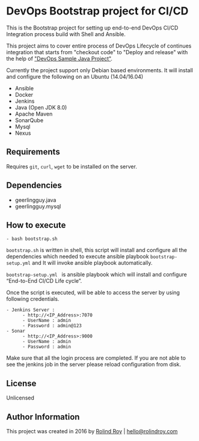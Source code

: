 # DevOps Bootstrap project for CI/CD
This is the Bootstrap project for setting up end-to-end DevOps CI/CD Integration process build with Shell and Ansible.

This project aims to cover entire process of DevOps Lifecycle of continues integration that starts from "checkout code" to "Deploy and release" with the help of ["DevOps Sample Java Project"](https://github.com/rolindroy/devops-ci-deployment). 


Currently the project support only Debian based environments. 
It will install and configure the following on an Ubuntu (14.04/16.04)

  
  - Ansible
  - Docker
  - Jenkins
  - Java (Open JDK 8.0)
  - Apache Maven
  - SonarQube
  - Mysql
  - Nexus


## Requirements

Requires `git`, `curl`, `wget` to be installed on the server.


## Dependencies

  - geerlingguy.java
  - geerlingguy.mysql

## How to execute

    - bash bootstrap.sh
  `bootstrap.sh` is written in shell, this script will install and configure all the dependencies which needed to execute ansible  playbook `bootstrap-setup.yml` and It will invoke ansible playbook automatically.
  
  `bootstrap-setup.yml ` is ansible playbook which will install and configure “End-to-End CI/CD Life cycle”.
  
  Once the script is executed, will be able to access the server by using following credentials.
   
    - Jenkins Server : 					
	      - http://<IP_Address>:7070			
	      - UserName : admin				
	      - Password : admin@123				
    - Sonar					
	      - http://<IP_Address>:9000		
	      - UserName : admin			
	      - Password : admin
	      
  Make sure that all the login process are completed. If you are not able to see the jenkins job in the server please reload configuration from disk.
  
## License

Unlicensed

## Author Information

This project was created in 2016 by [Rolind Roy](http://rolindroy.com) | hello@rolindroy.com
